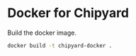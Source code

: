 Docker for Chipyard
====================

Build the docker image.

```bash
docker build -t chipyard-docker . 
```
